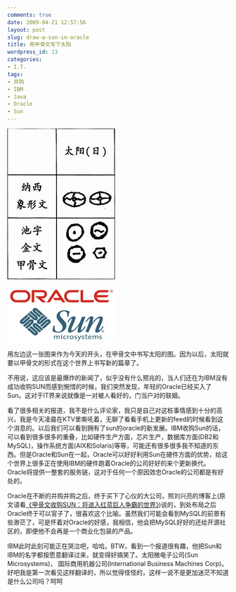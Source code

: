 ```yaml
---
comments: true
date: 2009-04-21 12:57:56
layout: post
slug: draw-a-sun-in-oracle
title: 用甲骨文写下太阳
wordpress_id: 13
categories:
- I.T.
tags:
- 并购
- IBM
- Java
- Oracle
- Sun
---
```


![](/images/uploads/zb/2009-04-21_jiagu.png)




![](/images/uploads/zb/2009-04-21_oracle_sun_logo.png)




用左边这一张图来作为今天的开头，在甲骨文中书写太阳的图。因为以后，太阳就要以甲骨文的形式在这个世界上书写新的篇章了。




不用说，这应该是最爆炸的新闻了，似乎没有什么预兆的，当人们还在为IBM没有成功收购SUN而感到惋惜的时候，我们突然发现，年轻的Oracle已经买入了Sun。这对于IT界来说就像是一对被人看好的，门当户对的联姻。




看了很多相关的报道，我不是什么评论家，我只是自己对这桩事情感到十分的高兴，我是今天凌晨在KTV里嘶吼着，无聊了看看手机上更新的feed的时候看到这个消息的。以后我们可以看到拥有了sun的oracle的新发展。IBM收购Sun的话，可以看到很多很多的重叠，比如硬件生产方面，芯片生产，数据库方面(DB2和MySQL)，操作系统方面(AIX和Solaris)等等，可能还有很多很多我不知道的东西。但是Oracle和Sun在一起，Oracle可以好好利用Sun在硬件方面的优势，给这个世界上很多正在使用IBM的硬件跑着Oracle的公司好好的来个更新换代。Oracle将提供一整套的服务链，这对于任何一个原因效忠Oracle的公司都是有好处的。




Oracle在不断的并购并购之后，终于买下了心仪的大公司，照刘兴亮的博客上(原文请看[《甲骨文收购SUN：将进入红蓝巨人争霸的世界》](http://blog.sina.com.cn/s/blog_56c35a550100d37p.html))说的，到处布局之后Oracle终于可以官子了，很喜欢这个比喻。虽然我们可能会看到MySQL的前景有些渺茫了，可是怀着对Oracle的好感，我相信，他会把MySQL好好的还给开源社区的，即便他不会再是一个商业化包装的产品。




IBM此时此刻可能正在哭泣吧，哈哈。BTW，看到一个报道很有趣，他把Sun和IBM的名字都按愿意翻译过来，就变得好搞笑了。太阳微电子公司(Sun Microsystems)， 国际商用机器公司(International Business Machines Corp)。好吧我是第一次看见这样翻译的，所以觉得怪怪的，这样一说不是更加迷茫不知道是什么公司吗？呵呵



